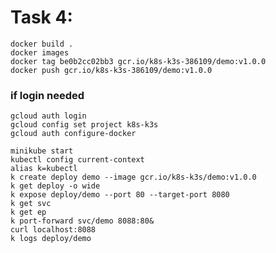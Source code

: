 Task 4:
====
    docker build .
    docker images
    docker tag be0b2cc02bb3 gcr.io/k8s-k3s-386109/demo:v1.0.0
    docker push gcr.io/k8s-k3s-386109/demo:v1.0.0

### if login needed
    gcloud auth login
    gcloud config set project k8s-k3s
    gcloud auth configure-docker

    minikube start
    kubectl config current-context
    alias k=kubectl
    k create deploy demo --image gcr.io/k8s-k3s/demo:v1.0.0
    k get deploy -o wide
    k expose deploy/demo --port 80 --target-port 8080
    k get svc
    k get ep
    k port-forward svc/demo 8088:80&
    curl localhost:8088
    k logs deploy/demo
